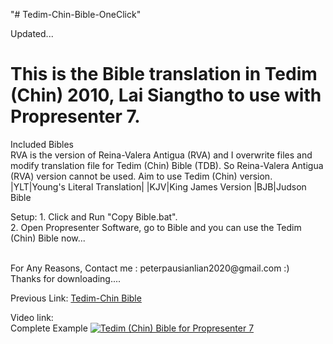 "# Tedim-Chin-Bible-OneClick"

Updated...

<h1>This is the Bible translation in Tedim (Chin) 2010, Lai Siangtho to use with Propresenter 7. </h1>

<p>Included Bibles</br>
RVA is the version of Reina-Valera Antigua (RVA) and I overwrite files and modify translation file for Tedim (Chin) Bible (TDB). So Reina-Valera Antigua (RVA) version cannot be used. Aim to use Tedim (Chin) version.
|YLT|Young's Literal Translation|
|KJV|King James Version
|BJB|Judson Bible
</p>
<p>
Setup:
1. Click and Run "Copy Bible.bat". </br>
2. Open Propresenter Software, go to Bible and you can use the Tedim (Chin) Bible now...
   </br></br></p>
For Any Reasons, Contact me : peterpausianlian2020@gmail.com :) </br> Thanks for downloading....

Previous Link: <a href="https://github.com/peterlianpi/Tedim-Chin-Bible">Tedim-Chin Bible</a>

Video link:</br>
Complete Example
[![Tedim (Chin) Bible for Propresenter 7](https://img.youtube.com/vi/tniCexLuzV8/0.jpg)](https://www.youtube.com/watch?v=tniCexLuzV8 "Tedim (Chin) Bible for Propresenter 7")
